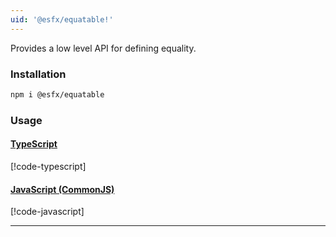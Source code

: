 ```yaml
---
uid: '@esfx/equatable!'
---
```


Provides a low level API for defining equality.

### Installation

```sh
npm i @esfx/equatable
```

### Usage

#### [TypeScript](#tab/ts)
[!code-typescript[](../examples/usage.ts)]
#### [JavaScript (CommonJS)](#tab/js)
[!code-javascript[](../examples/usage.js)]
***
